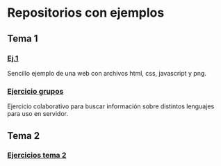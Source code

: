 # Repositorios con ejemplos
## Tema 1
### [Ej.1 ](https://github.com/guillermoroman/dwes_t1_simple_example)
Sencillo ejemplo de una web con archivos html, css, javascript y png.

### [Ejercicio grupos](https://github.com/guillermoroman/dwes-t1-lenguajes-servidor)
Ejercicio colaborativo para buscar información sobre distintos lenguajes para uso en servidor.

## Tema 2
### [Ejercicios tema 2](https://github.com/guillermoroman/dwes/blob/main/t2/ejercicios.md)
